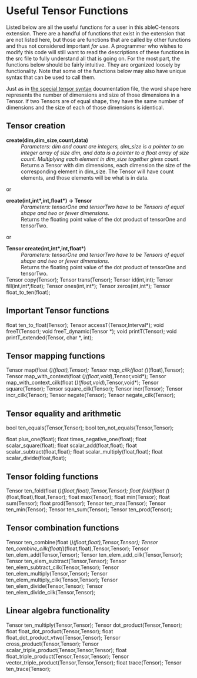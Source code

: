 # Useful Tensor Functions
Listed below are all the useful functions for a user in this ableC-tensors extension. There are a handful of functions that exist in the extension that are not listed here, but those are functions that are called by other functions and thus not considered important *for use*. A programmer who wishes to modify this code will still want to read the descriptions of these functions in the src file to fully understand all that is going on. For the most part, the functions below should be fairly intuitive. They are organized loosely by functionality. Note that some of the functions below may also have unique syntax that can be used to call them. 

Just as in [the special tensor syntax](https://github.umn.edu/melt/ableC-tensors/blob/master/learn_ableC_tensors/special_tensor_syntax.md) documentation file, the word shape here represents the number of dimensions and size of those dimensions in a Tensor. If two Tensors are of equal shape, they have the same number of dimensions and the size of each of those dimensions is identical.

## Tensor creation
<dl>
<b>create(dim,dim_size,count,data)</b> 
  <dd><i>Parameters: dim and count are integers, dim_size is a pointer to an integer array of size dim, and data is a pointer to a float array of size count. Multiplying each element in dim_size together gives count. </i></dd>
  <dd>Returns a Tensor with dim dimensions, each dimension the size of the corresponding element in dim_size. The Tensor will have count elements, and those elements will be what is in data.</dd>
</d1>

or

<dl>
<b>create(int,int*,int,float*) -> Tensor</b>
  
  <dd><i>Parameters: tensorOne and tensorTwo have to be Tensors of equal shape and two or fewer dimensions.</i></dd>
  <dd>Returns the floating point value of the dot product of tensorOne and tensorTwo.</dd>
</d1>

or

<dl>
<b>Tensor create(int,int*,int,float*)</b>
  
  <dd><i>Parameters: tensorOne and tensorTwo have to be Tensors of equal shape and two or fewer dimensions.</i></dd>
  <dd>Returns the floating point value of the dot product of tensorOne and tensorTwo.</dd>
</d1>
Tensor copy(Tensor);
Tensor trans(Tensor);
Tensor id(int,int);
Tensor fill(int,int*,float);
Tensor ones(int,int*);
Tensor zeros(int,int*);
Tensor float_to_ten(float);

## Important Tensor functions
float ten_to_float(Tensor);
Tensor accessT(Tensor,Interval*);
void freeT(Tensor);
void freeT_dynamic(Tensor *);
void printT(Tensor); 
void printT_extended(Tensor, char *, int); 

## Tensor mapping functions
Tensor map(float (*)(float),Tensor);
Tensor map_cilk(float (*)(float),Tensor);
Tensor map_with_context(float (*)(float,void*),Tensor,void*); 
Tensor map_with_context_cilk(float (*)(float,void*),Tensor,void*); 
Tensor square(Tensor);
Tensor square_cilk(Tensor);
Tensor incr(Tensor);
Tensor incr_cilk(Tensor);
Tensor negate(Tensor);
Tensor negate_cilk(Tensor);

## Tensor equality and arithmetic 
bool ten_equals(Tensor,Tensor);
bool ten_not_equals(Tensor,Tensor);

float plus_one(float);
float times_negative_one(float);
float scalar_square(float);
float scalar_add(float,float);
float scalar_subtract(float,float);
float scalar_multiply(float,float);
float scalar_divide(float,float);

## Tensor folding functions
Tensor ten_fold(float (*)(float,float),Tensor,Tensor);
float fold(float (*)(float,float),float,Tensor);
float max(Tensor);
float min(Tensor);
float sum(Tensor);
float prod(Tensor);
Tensor ten_max(Tensor);
Tensor ten_min(Tensor);
Tensor ten_sum(Tensor);
Tensor ten_prod(Tensor);

## Tensor combination functions
Tensor ten_combine(float (*)(float,float),Tensor,Tensor);
Tensor ten_combine_cilk(float(*)(float,float),Tensor,Tensor);
Tensor ten_elem_add(Tensor,Tensor);
Tensor ten_elem_add_cilk(Tensor,Tensor); 
Tensor ten_elem_subtract(Tensor,Tensor);
Tensor ten_elem_subtract_cilk(Tensor,Tensor); 
Tensor ten_elem_multiply(Tensor,Tensor);
Tensor ten_elem_multiply_cilk(Tensor,Tensor); 
Tensor ten_elem_divide(Tensor,Tensor);
Tensor ten_elem_divide_cilk(Tensor,Tensor); 

## Linear algebra functionality
Tensor ten_multiply(Tensor,Tensor);
Tensor dot_product(Tensor,Tensor);
float float_dot_product(Tensor,Tensor);
float float_dot_product_vtwo(Tensor,Tensor);
Tensor cross_product(Tensor,Tensor);
Tensor scalar_triple_product(Tensor,Tensor,Tensor);
float float_triple_product(Tensor,Tensor,Tensor);
Tensor vector_triple_product(Tensor,Tensor,Tensor);
float trace(Tensor);
Tensor ten_trace(Tensor);

